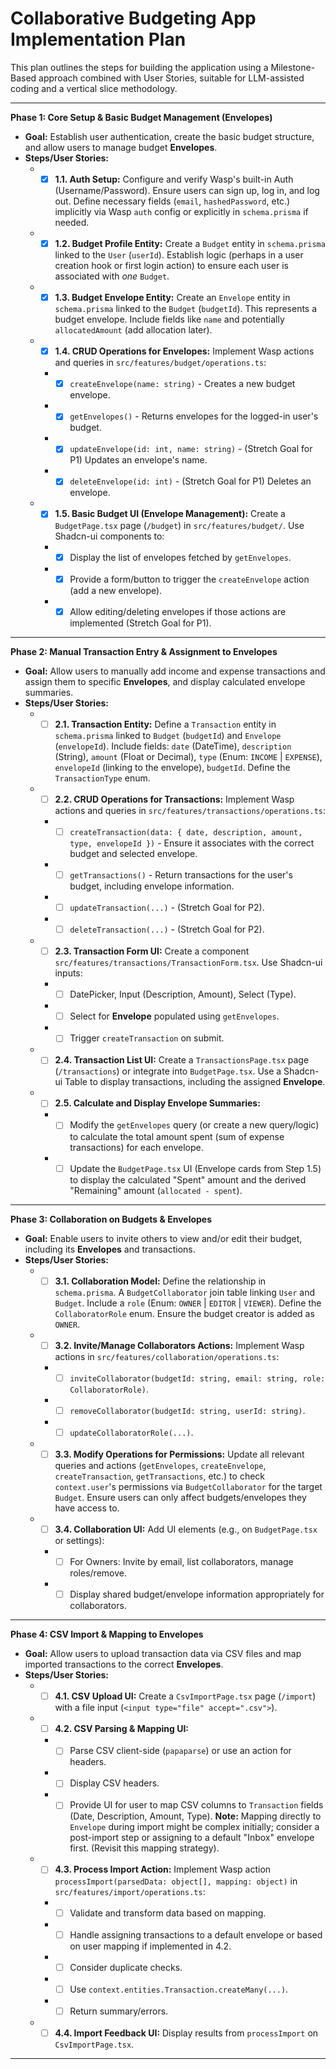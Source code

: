# Collaborative Budgeting App Implementation Plan

This plan outlines the steps for building the application using a Milestone-Based approach combined with User Stories, suitable for LLM-assisted coding and a vertical slice methodology.

---

**Phase 1: Core Setup & Basic Budget Management (Envelopes)**

*   **Goal:** Establish user authentication, create the basic budget structure, and allow users to manage budget **Envelopes**.
*   **Steps/User Stories:**
    *   - [x] **1.1. Auth Setup:** Configure and verify Wasp's built-in Auth (Username/Password). Ensure users can sign up, log in, and log out. Define necessary fields (`email`, `hashedPassword`, etc.) implicitly via Wasp `auth` config or explicitly in `schema.prisma` if needed.
    *   - [x] **1.2. Budget Profile Entity:** Create a `Budget` entity in `schema.prisma` linked to the `User` (`userId`). Establish logic (perhaps in a user creation hook or first login action) to ensure each user is associated with *one* `Budget`.
    *   - [x] **1.3. Budget Envelope Entity:** Create an `Envelope` entity in `schema.prisma` linked to the `Budget` (`budgetId`). This represents a budget envelope. Include fields like `name` and potentially `allocatedAmount` (add allocation later).
    *   - [x] **1.4. CRUD Operations for Envelopes:** Implement Wasp actions and queries in `src/features/budget/operations.ts`:
        *   - [x] `createEnvelope(name: string)` - Creates a new budget envelope.
        *   - [x] `getEnvelopes()` - Returns envelopes for the logged-in user's budget.
        *   - [x] `updateEnvelope(id: int, name: string)` - (Stretch Goal for P1) Updates an envelope's name.
        *   - [x] `deleteEnvelope(id: int)` - (Stretch Goal for P1) Deletes an envelope.
    *   - [x] **1.5. Basic Budget UI (Envelope Management):** Create a `BudgetPage.tsx` page (`/budget`) in `src/features/budget/`. Use Shadcn-ui components to:
        *   - [x] Display the list of envelopes fetched by `getEnvelopes`.
        *   - [x] Provide a form/button to trigger the `createEnvelope` action (add a new envelope).
        *   - [x] Allow editing/deleting envelopes if those actions are implemented (Stretch Goal for P1).

---

**Phase 2: Manual Transaction Entry & Assignment to Envelopes**

*   **Goal:** Allow users to manually add income and expense transactions and assign them to specific **Envelopes**, and display calculated envelope summaries.
*   **Steps/User Stories:**
    *   - [ ] **2.1. Transaction Entity:** Define a `Transaction` entity in `schema.prisma` linked to `Budget` (`budgetId`) and `Envelope` (`envelopeId`). Include fields: `date` (DateTime), `description` (String), `amount` (Float or Decimal), `type` (Enum: `INCOME` | `EXPENSE`), `envelopeId` (linking to the envelope), `budgetId`. Define the `TransactionType` enum.
    *   - [ ] **2.2. CRUD Operations for Transactions:** Implement Wasp actions and queries in `src/features/transactions/operations.ts`:
        *   - [ ] `createTransaction(data: { date, description, amount, type, envelopeId })` - Ensure it associates with the correct budget and selected envelope.
        *   - [ ] `getTransactions()` - Return transactions for the user's budget, including envelope information.
        *   - [ ] `updateTransaction(...)` - (Stretch Goal for P2).
        *   - [ ] `deleteTransaction(...)` - (Stretch Goal for P2).
    *   - [ ] **2.3. Transaction Form UI:** Create a component `src/features/transactions/TransactionForm.tsx`. Use Shadcn-ui inputs:
        *   - [ ] DatePicker, Input (Description, Amount), Select (Type).
        *   - [ ] Select for **Envelope** populated using `getEnvelopes`.
        *   - [ ] Trigger `createTransaction` on submit.
    *   - [ ] **2.4. Transaction List UI:** Create a `TransactionsPage.tsx` page (`/transactions`) or integrate into `BudgetPage.tsx`. Use a Shadcn-ui Table to display transactions, including the assigned **Envelope**.
    *   - [ ] **2.5. Calculate and Display Envelope Summaries:**
        *   - [ ] Modify the `getEnvelopes` query (or create a new query/logic) to calculate the total amount spent (sum of expense transactions) for each envelope.
        *   - [ ] Update the `BudgetPage.tsx` UI (Envelope cards from Step 1.5) to display the calculated "Spent" amount and the derived "Remaining" amount (`allocated - spent`).

---

**Phase 3: Collaboration on Budgets & Envelopes**

*   **Goal:** Enable users to invite others to view and/or edit their budget, including its **Envelopes** and transactions.
*   **Steps/User Stories:**
    *   - [ ] **3.1. Collaboration Model:** Define the relationship in `schema.prisma`. A `BudgetCollaborator` join table linking `User` and `Budget`. Include a `role` (Enum: `OWNER` | `EDITOR` | `VIEWER`). Define the `CollaboratorRole` enum. Ensure the budget creator is added as `OWNER`.
    *   - [ ] **3.2. Invite/Manage Collaborators Actions:** Implement Wasp actions in `src/features/collaboration/operations.ts`:
        *   - [ ] `inviteCollaborator(budgetId: string, email: string, role: CollaboratorRole)`.
        *   - [ ] `removeCollaborator(budgetId: string, userId: string)`.
        *   - [ ] `updateCollaboratorRole(...)`.
    *   - [ ] **3.3. Modify Operations for Permissions:** Update all relevant queries and actions (`getEnvelopes`, `createEnvelope`, `createTransaction`, `getTransactions`, etc.) to check `context.user`'s permissions via `BudgetCollaborator` for the target `Budget`. Ensure users can only affect budgets/envelopes they have access to.
    *   - [ ] **3.4. Collaboration UI:** Add UI elements (e.g., on `BudgetPage.tsx` or settings):
        *   - [ ] For Owners: Invite by email, list collaborators, manage roles/remove.
        *   - [ ] Display shared budget/envelope information appropriately for collaborators.

---

**Phase 4: CSV Import & Mapping to Envelopes**

*   **Goal:** Allow users to upload transaction data via CSV files and map imported transactions to the correct **Envelopes**.
*   **Steps/User Stories:**
    *   - [ ] **4.1. CSV Upload UI:** Create a `CsvImportPage.tsx` page (`/import`) with a file input (`<input type="file" accept=".csv">`).
    *   - [ ] **4.2. CSV Parsing & Mapping UI:**
        *   - [ ] Parse CSV client-side (`papaparse`) or use an action for headers.
        *   - [ ] Display CSV headers.
        *   - [ ] Provide UI for user to map CSV columns to `Transaction` fields (Date, Description, Amount, Type). **Note:** Mapping directly to `Envelope` during import might be complex initially; consider a post-import step or assigning to a default "Inbox" envelope first. (Revisit this mapping strategy).
    *   - [ ] **4.3. Process Import Action:** Implement Wasp action `processImport(parsedData: object[], mapping: object)` in `src/features/import/operations.ts`:
        *   - [ ] Validate and transform data based on mapping.
        *   - [ ] Handle assigning transactions to a default envelope or based on user mapping if implemented in 4.2.
        *   - [ ] Consider duplicate checks.
        *   - [ ] Use `context.entities.Transaction.createMany(...)`.
        *   - [ ] Return summary/errors.
    *   - [ ] **4.4. Import Feedback UI:** Display results from `processImport` on `CsvImportPage.tsx`.

---

